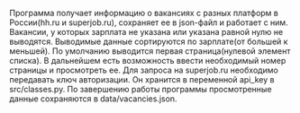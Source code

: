 Программа получает информацию о вакансиях с разных платформ в России(hh.ru и superjob.ru),
сохраняет ее в json-файл и работает с ним.
Вакансии, у которых зарплата не указана или указана равной нулю не выводятся.
Выводимые данные сортируются по зарплате(от большей к меньшей).
По умолчанию выводится первая страница(нулевой элемент списка).
В дальнейшем есть возможность ввести необходимый номер страницы и просмотреть ее.
Для запроса на superjob.ru необходимо передавать ключ авторизации.
Он хранится в переменной api_key в src/classes.py.
По завершению работы программы просмотренные данные сохраняются в data/vacancies.json.